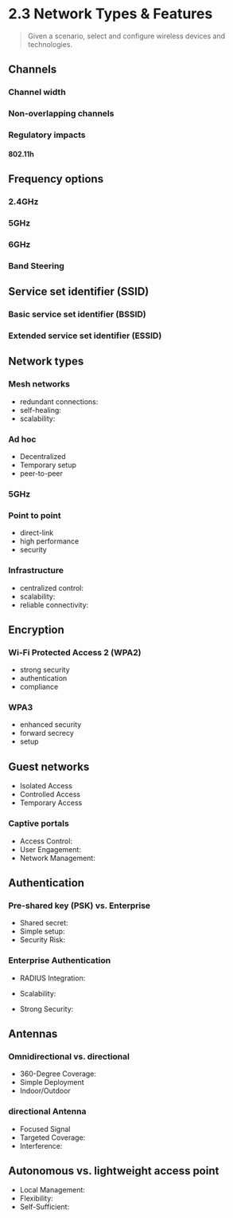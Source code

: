 # 2.3 Network Types & Features

> Given a scenario, select and configure wireless devices and technologies.

## Channels

### Channel width

### Non-overlapping channels

### Regulatory impacts

#### 802.11h

## Frequency options

### 2.4GHz

### 5GHz

### 6GHz

### Band Steering

## Service set identifier (SSID)

### Basic service set identifier (BSSID)

### Extended service set identifier (ESSID)

## Network types

### Mesh networks

- redundant connections:
- self-healing:
- scalability:

### Ad hoc

- Decentralized
- Temporary setup
- peer-to-peer

### 5GHz

### Point to point

- direct-link
- high performance
- security

### Infrastructure

- centralized control:
- scalability:
- reliable connectivity:

## Encryption

### Wi-Fi Protected Access 2 (WPA2)

- strong security
- authentication
- compliance

### WPA3

- enhanced security
- forward secrecy
- setup

## Guest networks

- Isolated Access
- Controlled Access
- Temporary Access

### Captive portals

- Access Control:
- User Engagement:
- Network Management:

## Authentication

### Pre-shared key (PSK) vs. Enterprise

- Shared secret:
- Simple setup:
- Security Risk:

### Enterprise Authentication

- RADIUS Integration:

- Scalability:

- Strong Security:

## Antennas

### Omnidirectional vs. directional

- 360-Degree Coverage:
- Simple Deployment
- Indoor/Outdoor

### directional Antenna

- Focused Signal
- Targeted Coverage:
- Interference:

## Autonomous vs. lightweight access point

- Local Management:
- Flexibility:
- Self-Sufficient:

